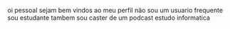 oi pessoal
sejam bem vindos ao meu perfil
não sou um usuario frequente
sou estudante 
tambem sou caster de um podcast
estudo informatica

